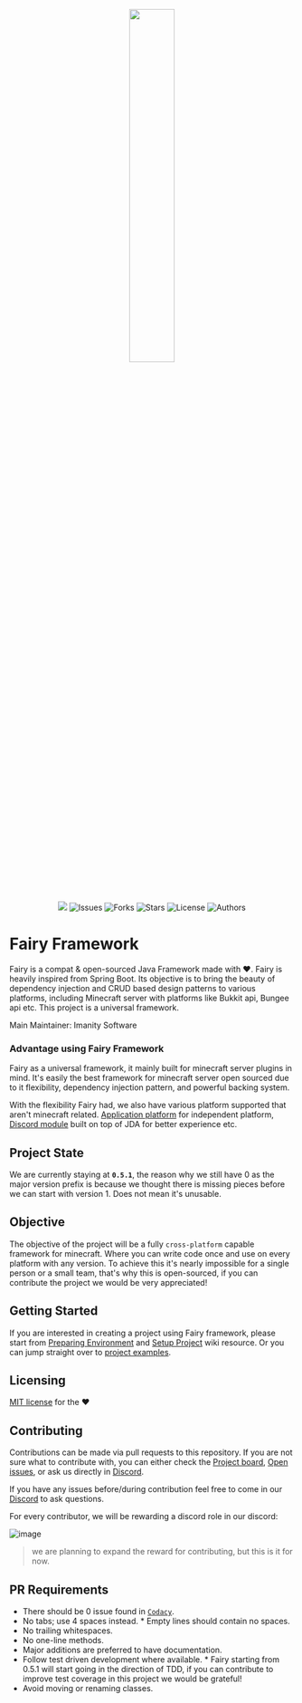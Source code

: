 <p align="center">
  <img width="40%" height="40%" src="https://i.imgur.com/Ix9w2No.png">
  <br> <br>
  <a href="https://www.codacy.com/gh/FairyProject/fairy/dashboard?utm_source=github.com&amp;utm_medium=referral&amp;utm_content=FairyProject/fairy&amp;utm_campaign=Badge_Grade"><img src="https://app.codacy.com/project/badge/Grade/521e578f30d64d7d9e4d4eb30057c086"/></a>
  <a><img alt="Issues" src="https://img.shields.io/github/issues/FairyProject/fairy"></a>
  <a><img alt="Forks" src="https://img.shields.io/github/forks/FairyProject/fairy"></a>
  <a><img alt="Stars" src="https://img.shields.io/github/stars/FairyProject/fairy"></a>
  <a><img alt="License" src="https://img.shields.io/github/license/FairyProject/fairy"></a>
  <a><img alt="Authors" src="https://img.shields.io/badge/Authors-LeeGod-blue"></a>  
</p>

# Fairy Framework
Fairy is a compat &amp; open-sourced Java Framework made with ♥. Fairy is heavily inspired from Spring Boot. 
Its objective is to bring the beauty of dependency injection and CRUD based design patterns to various platforms, including Minecraft server with platforms like Bukkit api, Bungee api etc. This project is a universal framework.

Main Maintainer: Imanity Software

### Advantage using Fairy Framework
Fairy as a universal framework, it mainly built for minecraft server plugins in mind. It's easily the best framework for minecraft server open sourced due to it flexibility, dependency injection pattern, and powerful backing system. 

With the flexibility Fairy had, we also have various platform supported that aren't minecraft related. [Application platform](https://github.com/FairyProject/fairy/tree/v5/io.fairyproject.platforms/app-platform) for independent platform, [Discord module]() built on top of JDA for better experience etc.

## Project State
We are currently staying at **`0.5.1`**, the reason why we still have 0 as the major version prefix is because we thought there is missing pieces before we can start with version 1.
Does not mean it's unusable.

## Objective
The objective of the project will be a fully `cross-platform` capable framework for minecraft. 
Where you can write code once and use on every platform with any version.
To achieve this it's nearly impossible for a single person or a small team, that's why this is open-sourced, if you can contribute the project we would be very appreciated!

## Getting Started
If you are interested in creating a project using Fairy framework, please start from [Preparing Environment](https://github.com/FairyProject/fairy/wiki/Preparing-Environment) and [Setup Project](https://github.com/FairyProject/fairy/wiki/Setup-Project) wiki resource.
Or you can jump straight over to [project examples](). 

## Licensing
[MIT license](https://github.com/FairyProject/fairy/blob/v5/LICENSE) for the **♥**

## Contributing
Contributions can be made via pull requests to this repository.
If you are not sure what to contribute with, you can either check the 
[Project board](https://github.com/FairyProject/fairy/projects), 
[Open issues](https://github.com/FairyProject/fairy/issues), 
or ask us directly in [Discord](https://discord.gg/GBZKR3n).

If you have any issues before/during contribution feel free to come in our [Discord](https://discord.gg/GBZKR3n) to ask questions.

For every contributor, we will be rewarding a discord role in our discord:

![image](https://user-images.githubusercontent.com/36093806/145171823-ffa0179c-1566-4037-b8a5-427b8b068396.png)

> we are planning to expand the reward for contributing, but this is it for now.
 
PR Requirements
-----------------

*    There should be 0 issue found in [`Codacy`](https://app.codacy.com/gh/FairyProject/fairy/dashboard?branch=v5).
*    No tabs; use 4 spaces instead.
    *    Empty lines should contain no spaces.
*    No trailing whitespaces.
*    No one-line methods.
*    Major additions are preferred to have documentation.
*    Follow test driven development where available.
    *    Fairy starting from 0.5.1 will start going in the direction of TDD, if you can contribute to improve test coverage in this project we would be grateful!
*    Avoid moving or renaming classes.